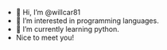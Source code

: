 - 👋 Hi, I’m @willcar81
- 👀 I’m interested in programming languages.
- 🌱 I’m currently learning python.
- Nice to meet you! 

<!---
willcar81/willcar81 is a ✨ special ✨ repository because its `README.md` (this file) appears on your GitHub profile.
You can click the Preview link to take a look at your changes.
--->
